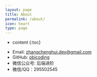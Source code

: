 ```yaml
---
layout: page
title: About
permalink: /about/
icon: heart
type: page
---
```


* content
{:toc}





- Email: zhangchenghui.dev@gmail.com
- GitHub: [objcoding]( https://github.com/objcoding/)
- 微信公众号: 后端进阶
- 微信/QQ：295502545




